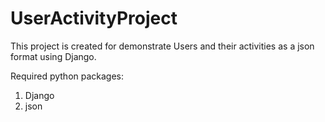 # UserActivityProject

This project is created for demonstrate Users and their activities as a json format using Django.

Required python packages:
  1. Django
  2. json
